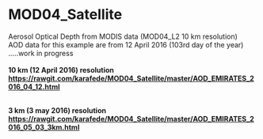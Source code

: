 # MOD04_Satellite
Aerosol Optical Depth from MODIS data (MOD04_L2 10 km resolution) <br>
AOD data for this example are from 12 April 2016 (103rd day of the year) <br>
.....work in progress <br>
<strong><br>10 km (12 April 2016) resolution<br>
https://rawgit.com/karafede/MOD04_Satellite/master/AOD_EMIRATES_2016_04_12.html

<strong><br>3 km (3 may 2016) resolution<br>
https://rawgit.com/karafede/MOD04_Satellite/master/AOD_EMIRATES_2016_05_03_3km.html
